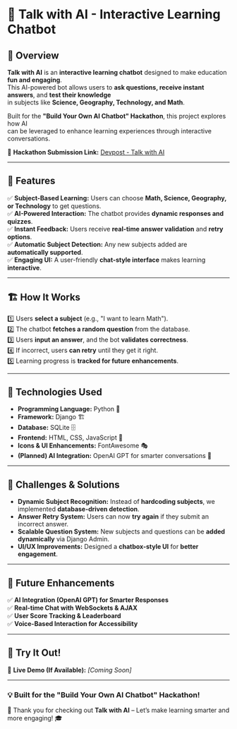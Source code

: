 # 📖 Talk with AI - Interactive Learning Chatbot  

## 🌟 Overview  
**Talk with AI** is an **interactive learning chatbot** designed to make education **fun and engaging**.  
This AI-powered bot allows users to **ask questions, receive instant answers**, and **test their knowledge**  
in subjects like **Science, Geography, Technology, and Math**.  

Built for the **"Build Your Own AI Chatbot" Hackathon**, this project explores how AI  
can be leveraged to enhance learning experiences through interactive conversations.  

🔗 **Hackathon Submission Link:** [Devpost - Talk with AI](https://devpost.com/submit-to/23552-build-your-own-ai-chat-bot/manage/submissions/617122-talk-with-ai/project_details/edit)  

---

## 🚀 Features  
✅ **Subject-Based Learning:** Users can choose **Math, Science, Geography, or Technology** to get questions.  
✅ **AI-Powered Interaction:** The chatbot provides **dynamic responses and quizzes**.  
✅ **Instant Feedback:** Users receive **real-time answer validation** and **retry options**.  
✅ **Automatic Subject Detection:** Any new subjects added are **automatically supported**.  
✅ **Engaging UI:** A user-friendly **chat-style interface** makes learning **interactive**.  

---

## 🏗 How It Works  
1️⃣ Users **select a subject** (e.g., "I want to learn Math").  
2️⃣ The chatbot **fetches a random question** from the database.  
3️⃣ Users **input an answer**, and the bot **validates correctness**.  
4️⃣ If incorrect, users **can retry** until they get it right.  
5️⃣ Learning progress is **tracked for future enhancements**.  

---

## 🔧 Technologies Used  
- **Programming Language:** Python 🐍  
- **Framework:** Django 🏗️  
- **Database:** SQLite 🗄️  
- **Frontend:** HTML, CSS, JavaScript 🎨  
- **Icons & UI Enhancements:** FontAwesome 🎭  
- **(Planned) AI Integration:** OpenAI GPT for smarter conversations 🤖  

---

## 🎯 Challenges & Solutions  
- **Dynamic Subject Recognition:** Instead of **hardcoding subjects**, we implemented **database-driven detection**.  
- **Answer Retry System:** Users can now **try again** if they submit an incorrect answer.  
- **Scalable Question System:** New subjects and questions can be **added dynamically** via Django Admin.  
- **UI/UX Improvements:** Designed a **chatbox-style UI** for **better engagement**.  

---

## 🌱 Future Enhancements  
✅ **AI Integration (OpenAI GPT) for Smarter Responses**  
✅ **Real-time Chat with WebSockets & AJAX**  
✅ **User Score Tracking & Leaderboard**  
✅ **Voice-Based Interaction for Accessibility**  

---

## 🚀 Try It Out!  
🎉 **Live Demo (If Available):** _[Coming Soon]_  

---

### **💡 Built for the "Build Your Own AI Chatbot" Hackathon!**  
🚀 Thank you for checking out **Talk with AI** – Let’s make learning smarter and more engaging! 🎓  

